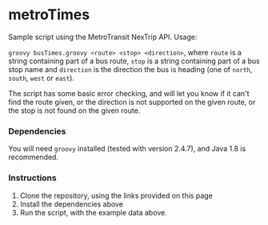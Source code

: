 # metroTimes

Sample script using the MetroTransit NexTrip API. Usage:

`groovy busTimes.groovy <route> <stop> <direction>`, where `route` is a string containing part of a bus route, `stop` is a string containing part of a bus stop name and `direction` is the direction the bus is heading (one of `north`, `south`, `west` or `east`).

The script has some basic error checking, and will let you know if it can't find the route given, or the direction is not supported on the given route, or the stop is not found on the given route.

### Dependencies

You will need `groovy` installed (tested with version 2.4.7), and Java 1.8 is recommended. 

### Instructions

1. Clone the repository, using the links provided on this page
2. Install the dependencies above
3. Run the script, with the example data above.

